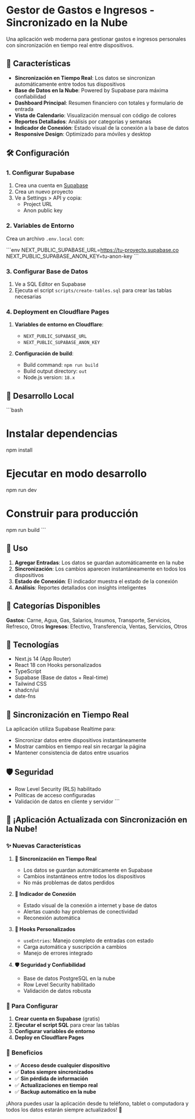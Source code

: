 # Gestor de Gastos e Ingresos - Sincronizado en la Nube

Una aplicación web moderna para gestionar gastos e ingresos personales con sincronización en tiempo real entre dispositivos.

## 🚀 Características

- **Sincronización en Tiempo Real**: Los datos se sincronizan automáticamente entre todos tus dispositivos
- **Base de Datos en la Nube**: Powered by Supabase para máxima confiabilidad
- **Dashboard Principal**: Resumen financiero con totales y formulario de entrada
- **Vista de Calendario**: Visualización mensual con código de colores
- **Reportes Detallados**: Análisis por categorías y semanas
- **Indicador de Conexión**: Estado visual de la conexión a la base de datos
- **Responsive Design**: Optimizado para móviles y desktop

## 🛠️ Configuración

### 1. Configurar Supabase

1. Crea una cuenta en [Supabase](https://supabase.com)
2. Crea un nuevo proyecto
3. Ve a Settings > API y copia:
   - Project URL
   - Anon public key

### 2. Variables de Entorno

Crea un archivo `.env.local` con:

\`\`\`env
NEXT_PUBLIC_SUPABASE_URL=https://tu-proyecto.supabase.co
NEXT_PUBLIC_SUPABASE_ANON_KEY=tu-anon-key
\`\`\`

### 3. Configurar Base de Datos

1. Ve a SQL Editor en Supabase
2. Ejecuta el script `scripts/create-tables.sql` para crear las tablas necesarias

### 4. Deployment en Cloudflare Pages

1. **Variables de entorno en Cloudflare**:
   - `NEXT_PUBLIC_SUPABASE_URL`
   - `NEXT_PUBLIC_SUPABASE_ANON_KEY`

2. **Configuración de build**:
   - Build command: `npm run build`
   - Build output directory: `out`
   - Node.js version: `18.x`

## 🔧 Desarrollo Local

\`\`\`bash
# Instalar dependencias
npm install

# Ejecutar en modo desarrollo
npm run dev

# Construir para producción
npm run build
\`\`\`

## 📱 Uso

1. **Agregar Entradas**: Los datos se guardan automáticamente en la nube
2. **Sincronización**: Los cambios aparecen instantáneamente en todos los dispositivos
3. **Estado de Conexión**: El indicador muestra el estado de la conexión
4. **Análisis**: Reportes detallados con insights inteligentes

## 🎨 Categorías Disponibles

**Gastos**: Carne, Agua, Gas, Salarios, Insumos, Transporte, Servicios, Refresco, Otros
**Ingresos**: Efectivo, Transferencia, Ventas, Servicios, Otros

## 🔧 Tecnologías

- Next.js 14 (App Router)
- React 18 con Hooks personalizados
- TypeScript
- Supabase (Base de datos + Real-time)
- Tailwind CSS
- shadcn/ui
- date-fns

## 🔄 Sincronización en Tiempo Real

La aplicación utiliza Supabase Realtime para:
- Sincronizar datos entre dispositivos instantáneamente
- Mostrar cambios en tiempo real sin recargar la página
- Mantener consistencia de datos entre usuarios

## 🛡️ Seguridad

- Row Level Security (RLS) habilitado
- Políticas de acceso configuradas
- Validación de datos en cliente y servidor
\`\`\`

## 🎉 ¡Aplicación Actualizada con Sincronización en la Nube!

### ✨ **Nuevas Características**

1. **🔄 Sincronización en Tiempo Real**
   - Los datos se guardan automáticamente en Supabase
   - Cambios instantáneos entre todos los dispositivos
   - No más problemas de datos perdidos

2. **📡 Indicador de Conexión**
   - Estado visual de la conexión a internet y base de datos
   - Alertas cuando hay problemas de conectividad
   - Reconexión automática

3. **🔧 Hooks Personalizados**
   - `useEntries`: Manejo completo de entradas con estado
   - Carga automática y suscripción a cambios
   - Manejo de errores integrado

4. **🛡️ Seguridad y Confiabilidad**
   - Base de datos PostgreSQL en la nube
   - Row Level Security habilitado
   - Validación de datos robusta

### 🚀 **Para Configurar**

1. **Crear cuenta en Supabase** (gratis)
2. **Ejecutar el script SQL** para crear las tablas
3. **Configurar variables de entorno**
4. **Deploy en Cloudflare Pages**

### 📱 **Beneficios**

- ✅ **Acceso desde cualquier dispositivo**
- ✅ **Datos siempre sincronizados**
- ✅ **Sin pérdida de información**
- ✅ **Actualizaciones en tiempo real**
- ✅ **Backup automático en la nube**

¡Ahora puedes usar la aplicación desde tu teléfono, tablet o computadora y todos los datos estarán siempre actualizados! 🎯
